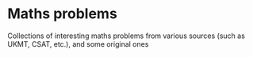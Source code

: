 # Maths problems
Collections of interesting maths problems from various sources (such as UKMT, CSAT, etc.), and some original ones

